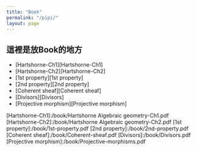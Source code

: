 ```yaml
---
title: "Book"
permalink: "/pipi/"
layout: page
---
```


## 這裡是放Book的地方

+  [Hartshorne-Ch1][Hartshorne-Ch1]
+  [Hartshorne-Ch2][Hartshorne-Ch2]
+  [1st property][1st property]
+  [2nd property][2nd property]
+  [Coherent sheaf][Coherent sheaf]
+  [Divisors][Divisors]
+  [Projective morphism][Projective morphism]

[Hartshorne-Ch1]:/book/Hartshorne Algebraic geometry-Ch1.pdf
[Hartshorne-Ch2]:/book/Hartshorne Algebraic geometry-Ch2.pdf
[1st property]:/book/1st-property.pdf
[2nd property]:/book/2nd-property.pdf
[Coherent sheaf]:/book/Coherent-sheaf.pdf
[Divisors]:/book/Divisors.pdf
[Projective morphism]:/book/Projective-morphisms.pdf
